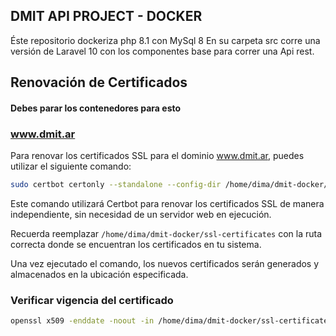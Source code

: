 ## DMIT API PROJECT - DOCKER
Éste repositorio dockeriza php 8.1 con MySql 8
En su carpeta src corre una versión de Laravel 10 con los componentes base para correr una Api rest.

## Renovación de Certificados

#### Debes parar los contenedores para esto

### www.dmit.ar

Para renovar los certificados SSL para el dominio www.dmit.ar, puedes utilizar el siguiente comando:

```bash
sudo certbot certonly --standalone --config-dir /home/dima/dmit-docker/ssl-certificates -d www.dmit.ar
```

Este comando utilizará Certbot para renovar los certificados SSL de manera independiente, sin necesidad de un servidor web en ejecución.

Recuerda reemplazar `/home/dima/dmit-docker/ssl-certificates` con la ruta correcta donde se encuentran los certificados en tu sistema.

Una vez ejecutado el comando, los nuevos certificados serán generados y almacenados en la ubicación especificada.

### Verificar vigencia del certificado 

```bash
openssl x509 -enddate -noout -in /home/dima/dmit-docker/ssl-certificates/live/www.dmit.ar/cert.pem
```


